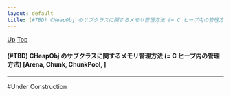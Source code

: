 ```yaml
---
layout: default
title: (#TBD) CHeapObj のサブクラスに関するメモリ管理方法 (= C ヒープ内の管理方法)  [Arena, Chunk, ChunkPool, ] 
---
```

[Up](no28916gIW.html) [Top](../index.html)

#### (#TBD) CHeapObj のサブクラスに関するメモリ管理方法 (= C ヒープ内の管理方法)  [Arena, Chunk, ChunkPool, ] 

--- 
#Under Construction






